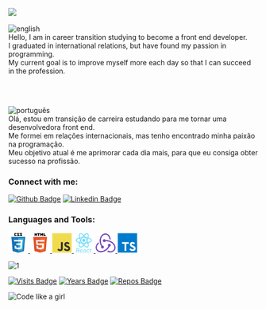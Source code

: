
![](https://media.giphy.com/media/ku3BFwxbJdIzSgmEm2/giphy.gif)

<p>
  
![english](https://img.shields.io/badge/-english-gray) </br>
Hello, I am in career transition studying to become a front end developer. </br>
I graduated in international relations, but have found my passion in programming. </br>
My current goal is to improve myself more each day so that I can succeed in the profession.
</p>


</br>
</br>

<p> 
  
![português]( https://img.shields.io/badge/-portugu%C3%AAs-gray) </br>
Olá, estou em transição de carreira estudando para me tornar uma desenvolvedora front end. </br>
Me formei em relações internacionais, mas tenho encontrado minha paixão na programação. </br>
Meu objetivo atual é me aprimorar cada dia mais, para que eu consiga obter sucesso na profissão.
</p>

<h3 align="left">Connect with me:</h3>
<p align="left">
  
[![Github Badge](https://img.shields.io/badge/-Github-000?style=flat-square&logo=Github&logoColor=white&link=https://github.com/priscillasantana)](https://github.com/priscillasantana)
[![Linkedin Badge](https://img.shields.io/badge/-LinkedIn-blue?style=flat-square&logo=Linkedin&logoColor=white&link=https://www.linkedin.com/in/priscillasantana/)](https://www.linkedin.com/in/priscillasantana/)

</p>

<h3 align="left">Languages and Tools:</h3>
<p align="left"> <a href="https://www.w3schools.com/css/" target="_blank"> <img src="https://raw.githubusercontent.com/devicons/devicon/master/icons/css3/css3-original-wordmark.svg" alt="css3" width="40" height="40"/> </a> <a href="https://www.w3.org/html/" target="_blank"> <img src="https://raw.githubusercontent.com/devicons/devicon/master/icons/html5/html5-original-wordmark.svg" alt="html5" width="40" height="40"/> </a> <a href="https://developer.mozilla.org/en-US/docs/Web/JavaScript" target="_blank"> <img src="https://raw.githubusercontent.com/devicons/devicon/master/icons/javascript/javascript-original.svg" alt="javascript" width="40" height="40"/> </a> <a href="https://reactjs.org/" target="_blank"> <img src="https://raw.githubusercontent.com/devicons/devicon/master/icons/react/react-original-wordmark.svg" alt="react" width="40" height="40"/> </a> <a href="https://redux.js.org" target="_blank"> <img src="https://raw.githubusercontent.com/devicons/devicon/master/icons/redux/redux-original.svg" alt="redux" width="40" height="40"/> </a> <a href="https://www.typescriptlang.org/" target="_blank"> <img src="https://raw.githubusercontent.com/devicons/devicon/master/icons/typescript/typescript-original.svg" alt="typescript" width="40" height="40"/> </a> </p>




![1](https://github-readme-stats.vercel.app/api/top-langs/?username=priscillasantana&theme=blue-green)

[![Visits Badge](https://badges.pufler.dev/visits/priscillasantana/priscillasantana)](https://badges.pufler.dev)
[![Years Badge](https://badges.pufler.dev/years/priscillasantana)](https://badges.pufler.dev)
[![Repos Badge](https://badges.pufler.dev/repos/priscillasantana)](https://badges.pufler.dev)







![Code like a girl](https://img.shields.io/badge/Code%20Like%20a%20Girl-%F0%9F%96%A4-blueviolet?style=for-the-badge)
